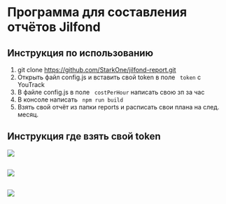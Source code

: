 Программа для составления отчётов Jilfond
=============
Инструкция по использованию
-------------
1.  git clone https://github.com/StarkOne/jilfond-report.git
2.  Открыть файл config.js и вставить свой token в поле ` token`  c YouTrack 
3.  В файле config.js в поле ` costPerHour`  написать свою зп за час
4.  В консоле написать ` npm run build` 
5.  Взять свой отчёт из папки reports и расписать свои плана на след. месяц.

Инструкция где взять свой  token
-------------
![](https://downloader.disk.yandex.ru/preview/63551c3b0a63f5cb97eb64c408f6d82e4f5107f24171ebaeef7f36d39e6f776e/5ce95045/YeqlB16h-j60z0QnLrouSCesnTDucVKLDYZUFDKEnszYQSgEqlkyxesLB5GgymmMu7Ca6eJjPJOEF7Kws7YCHg%3D%3D?uid=0&filename=2019-05-25_17-23-46.png&disposition=inline&hash=&limit=0&content_type=image%2Fpng&tknv=v2&size=2048x2048)
##
![](https://downloader.disk.yandex.ru/preview/1f02762738124accfb0527152efce4b965cf1052b38952faef27003d9b732f9b/5ce9532c/8VqMsVhkgP42Xy_dlUiPxnoUw7-R8TuBmuZ0kXhDqjYtx224KL5MV_T4iPS1mZxXXUFyOSHcZ1T3KK_5KhCQoA%3D%3D?uid=0&filename=2019-05-25_17-37-27.png&disposition=inline&hash=&limit=0&content_type=image%2Fpng&tknv=v2&size=1920x882)
##
![](https://downloader.disk.yandex.ru/preview/42534f1f2e9f924b4d2a71d1afc780372aae985f4f24df29acf95b994bb9b362/5ce950db/wpZq_hyiN_SZkei7OFQDUVL26np6txwSNOOXJ464nX8IzLVLGXIw_Vu1P-z7Be3hyOK7ZeOwwaG7Z165Bf2bIQ%3D%3D?uid=0&filename=2019-05-25_17-27-30.png&disposition=inline&hash=&limit=0&content_type=image%2Fpng&tknv=v2&size=2048x2048)

